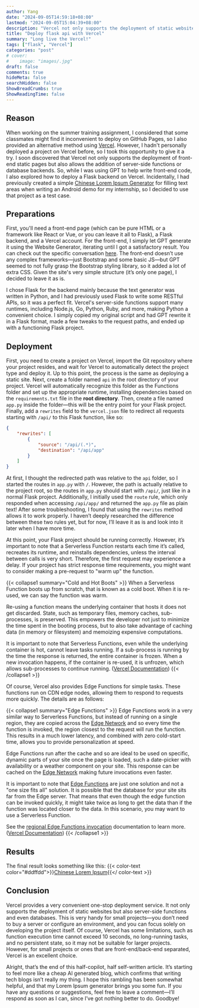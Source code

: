 ```yaml
---
author: Yang
date: "2024-09-05T14:59:18+08:00"
lastmod: "2024-09-05T15:04:39+08:00"
description: "Vercel not only supports the deployment of static websites but also server-side functions and even databases"
title: "Deploy flask api with Vercel"
summary: "Long live the Vercel!"
tags: ["flask", "Vercel"]
categories: "post"
# cover: 
#    image: "images/.jpg"
draft: false
comments: true
hideMeta: false
searchHidden: false
ShowBreadCrumbs: true
ShowReadingTime: false
---
```


## Reason

When working on the summer training assignment, I considered that some classmates might find it inconvenient to deploy on GitHub Pages, so I also provided an alternative method using [Vercel](https://vercel.com/). However, I hadn't personally deployed a project on Vercel before, so I took this opportunity to give it a try. I soon discovered that Vercel not only supports the deployment of front-end static pages but also allows the addition of server-side functions or database backends. So, while I was using GPT to help write front-end code, I also explored how to deploy a Flask backend on Vercel. Incidentally, I had previously created a simple [Chinese Lorem Ipsum Generator](https://github.com/SunnyCloudYang/Chinese-lorem-ipsum) for filling text areas when writing an Android demo for my internship, so I decided to use that project as a test case.

## Preparations

First, you'll need a front-end page (which can be pure HTML or a framework like React or Vue, or you can leave it all to Flask), a Flask backend, and a Vercel account. For the front-end, I simply let GPT generate it using the Website Generator, iterating until I got a satisfactory result. You can check out the specific conversation [here](https://chatgpt.com/share/9c17dca4-a681-4371-9814-5a60b994984d). The front-end doesn’t use any complex frameworks—just Bootstrap and some basic JS—but GPT seemed to not fully grasp the Bootstrap styling library, so it added a lot of extra CSS. Given the site's very simple structure (it’s only one page), I decided to leave it as is.

I chose Flask for the backend mainly because the text generator was written in Python, and I had previously used Flask to write some RESTful APIs, so it was a perfect fit. Vercel's server-side functions support many runtimes, including Node.js, Go, Python, Ruby, and more, making Python a convenient choice. I simply copied my original script and had GPT rewrite it in a Flask format, made a few tweaks to the request paths, and ended up with a functioning Flask project.

## Deployment

First, you need to create a project on Vercel, import the Git repository where your project resides, and wait for Vercel to automatically detect the project type and deploy it. Up to this point, the process is the same as deploying a static site. Next, create a folder named `api` in the root directory of your project. Vercel will automatically recognize this folder as the Functions folder and set up the appropriate runtime, installing dependencies based on the `requirements.txt` file in the **root directory**. Then, create a file named `app.py` inside the folder—this will be the entry point for your Flask project. Finally, add a `rewrites` field to the `vercel.json` file to redirect all requests starting with `/api/` to this Flask function, like so:

```json
{
    "rewrites": [
        {
            "source": "/api/(.*)",
            "destination": "/api/app"
        }
    ]
}
```

At first, I thought the redirected path was relative to the `api` folder, so I started the routes in `app.py` with `/`. However, the path is actually relative to the project root, so the routes in `app.py` should start with `/api/`, just like in a normal Flask project. Additionally, I initially used the `route` rule, which only responded when accessing `/api/app/` and returned the `app.py` file as plain text! After some troubleshooting, I found that using the `rewrites` method allows it to work properly. I haven’t deeply researched the difference between these two rules yet, but for now, I’ll leave it as is and look into it later when I have more time.

At this point, your Flask project should be running correctly. However, it’s important to note that a Serverless Function restarts each time it’s called, recreates its runtime, and reinstalls dependencies, unless the interval between calls is very short. Therefore, the first request may experience a delay. If your project has strict response time requirements, you might want to consider making a pre-request to "warm up" the function.

{{< collapse1 summary="Cold and Hot Boots" >}}
When a Serverless Function boots up from scratch, that is known as a cold boot. When it is re-used, we can say the function was warm.

Re-using a function means the underlying container that hosts it does not get discarded. State, such as temporary files, memory caches, sub-processes, is preserved. This empowers the developer not just to minimize the time spent in the booting process, but to also take advantage of caching data (in memory or filesystem) and memoizing expensive computations.

It is important to note that Serverless Functions, even while the underlying container is hot, cannot leave tasks running. If a sub-process is running by the time the response is returned, the entire container is frozen. When a new invocation happens, if the container is re-used, it is unfrozen, which allows sub-processes to continue running. ([Vercel Documentation](https://vercel.com/docs/infrastructure/compute#serverless-functions))
{{< /collapse1 >}}

Of course, Vercel also provides Edge Functions for simple tasks. These functions run on CDN edge nodes, allowing them to respond to requests more quickly. The details are as follows:

{{< collapse1 summary="Edge Functions" >}}
Edge Functions work in a very similar way to Serverless Functions, but instead of running on a single region, they are copied across the [Edge Network](https://vercel.com/docs/edge-network/overview) and so every time the function is invoked, the region closest to the request will run the function. This results in a much lower latency, and combined with zero cold-start time, allows you to provide personalization at speed.

Edge Functions run after the cache and so are ideal to be used on specific, dynamic parts of your site once the page is loaded, such a date-picker with availability or a weather component on your site. This response can be cached on the [Edge Network](https://vercel.com/docs/edge-network/overview) making future invocations even faster.

It is important to note that [Edge Functions](https://vercel.com/docs/functions/edge-functions) are just one solution and not a "one size fits all" solution. It is possible that the database for your site sits far from the Edge server. That means that even though the edge function can be invoked quickly, it might take twice as long to get the data than if the function was located closer to the data. In this scenario, you may want to use a Serverless Function.

See the [regional Edge Functions invocation](https://vercel.com/docs/functions/edge-functions#regional-edge-function-invocation) documentation to learn more. ([Vercel Documentation](https://vercel.com/docs/infrastructure/compute#edge-functions))
{{< /collapse1 >}}

## Results

The final result looks something like this: {{< color-text color="#ddffdd">}}[Chinese Lorem Ipsum](https://chinese-lorem-ipsum.vercel.app/){{</ color-text >}}

## Conclusion

Vercel provides a very convenient one-stop deployment service. It not only supports the deployment of static websites but also server-side functions and even databases. This is very handy for small projects—you don’t need to buy a server or configure an environment, and you can focus solely on developing the project itself. Of course, Vercel has some limitations, such as function execution time cannot exceed 10 seconds, no long-running tasks, and no persistent state, so it may not be suitable for larger projects. However, for small projects or ones that are front-end/back-end separated, Vercel is an excellent choice.

Alright, that’s the end of this half-copilot, half self-written article. It’s starting to feel more like a cheap AI generated blog, which confirms that writing tech blogs isn’t really my thing. I hope this rambling has been somewhat helpful, and that my Lorem Ipsum generator brings you some fun. If you have any questions or suggestions, feel free to leave a comment—I’ll respond as soon as I can, since I’ve got nothing better to do. Goodbye!

